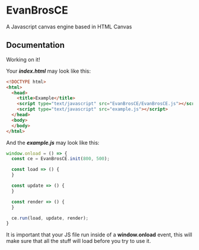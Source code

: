 # EvanBrosCE
A Javascript canvas engine based in HTML Canvas

## Documentation
Working on it!

Your **_index.html_** may look like this:
```html
<!DOCTYPE html>
<html>
  <head>
    <title>Example</title>
    <script type="text/javascript" src="EvanBrosCE/EvanBrosCE.js"></script>
    <script type="text/javascript" src="example.js"></script>
  </head>
  <body>
  </body>
</html>
```

And the **_example.js_** may look like this:
```js
window.onload = () => {
  const ce = EvanBrosCE.init(800, 500);

  const load => () {
  }

  const update => () {
  }

  const render => () {
  }

  ce.run(load, update, render);
}
```

It is important that your JS file run inside of a **window.onload** event, this will make sure that all the stuff will load before you try to use it.